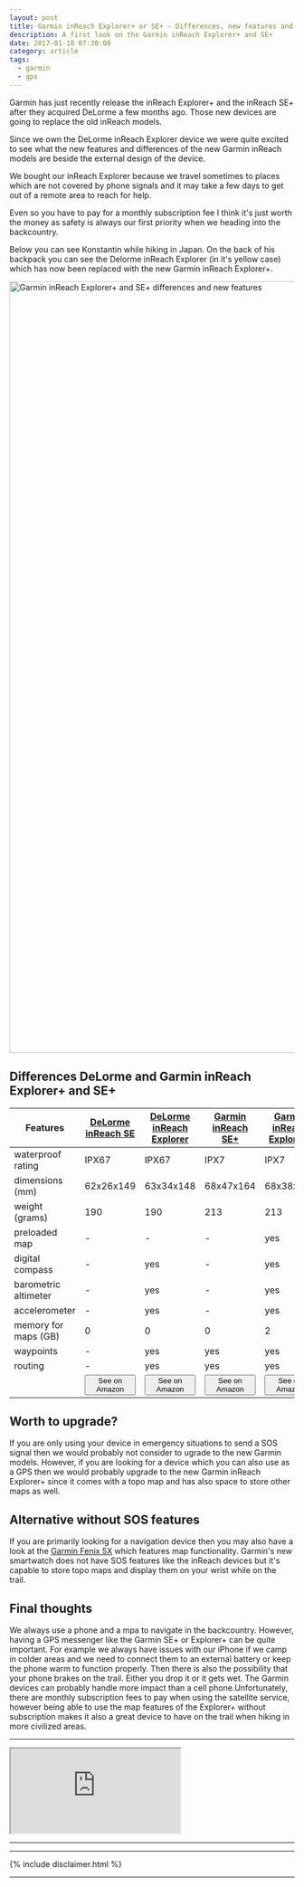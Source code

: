 ```yaml
---
layout: post
title: Garmin inReach Explorer+ or SE+ - Differences, new features and preview
description: A first look on the Garmin inReach Explorer+ and SE+
date: 2017-01-18 07:30:00
category: article
tags:
  - garmin
  - gps
---
```

Garmin has just recently release the inReach Explorer+ and the inReach SE+ after they acquired DeLorme a few months ago. Those new devices are going to replace the old inReach models.

Since we own the DeLorme inReach Explorer device we were quite excited to see what the new features and differences of the new Garmin inReach models are beside the external design of the device.

We bought our inReach Explorer because we travel sometimes to places which are not covered by phone signals and it may take a few days to get out of a remote area to reach for help.

Even so you have to pay for a monthly subscription fee I think it's just worth the money as safety is always our first priority when we heading into the backcountry.

Below you can see Konstantin while hiking in Japan. On the back of his backpack you can see the Delorme inReach Explorer (in it's yellow case) which has now been replaced with the new Garmin inReach Explorer+.

<a data-flickr-embed="true"  href="https://www.flickr.com/photos/90204224@N07/30599065514/in/photolist-NBWd11-NBWd85" title="Garmin inReach Explorer+ and SE+ - Differences, new features and preview"><img src="https://c1.staticflickr.com/6/5609/30599065514_3a9dedbf93_k.jpg" width="2048" height="1365" alt="Garmin inReach Explorer+ and SE+ differences and new features"></a><script async src="//embedr.flickr.com/assets/client-code.js" charset="utf-8"></script>

<!--more-->


<h2 id="list">Differences DeLorme and Garmin inReach Explorer+ and SE+</h2>
<div class="table-responsive">
<table class="table">
<thead><tr><th>Features</th><th><a href="http://amzn.to/2jYe2kg" rel="nofollow">DeLorme inReach SE</a></th><th><a href="http://amzn.to/2k3sk73" rel="nofollow">DeLorme inReach Explorer</a></th><th> <a href="http://amzn.to/2iGDVUz" rel="nofollow">Garmin inReach SE+</a></th><th><a href="http://amzn.to/2jY8030" rel="nofollow">Garmin inReach Explorer+</a></th></tr></thead><tbody>
<tr><td>waterproof rating</td><td>IPX67</td><td>IPX67</td><td>IPX7</td><td>IPX7</td></tr>
<tr><td>dimensions (mm)</td><td>62x26x149</td><td>63x34x148</td><td>68x47x164</td><td>68x38x164</td></tr>
<tr><td>weight (grams)</td><td>190</td><td>190</td><td>213</td><td>213</td></tr>
<tr><td>preloaded map</td><td>-</td><td>-</td><td>-</td><td>yes</td></tr>
<tr><td>digital compass</td><td>-</td><td>yes</td><td>-</td><td>yes</td></tr>
<tr><td>barometric altimeter</td><td>-</td><td>yes</td><td>-</td><td>yes</td></tr>
<tr><td>accelerometer</td><td>-</td><td>yes</td><td>-</td><td>yes</td></tr>
<tr><td>memory for maps (GB)</td><td>0</td><td>0</td><td>0</td><td>2</td></tr>
<tr><td>waypoints</td><td>-</td><td>yes</td><td>yes</td><td>yes</td></tr>
<tr><td>routing</td><td>-</td><td>yes</td><td>yes</td><td>yes</td></tr>
<tr><td></td><td><a href="http://amzn.to/2kLnckb" rel="nofollow"><button class="btn btn-danger">See on Amazon</button></a></td><td><a href="http://amzn.to/2k8DyVd" rel="nofollow"><button class="btn btn-danger">See on Amazon</button></a></td><td><a href="http://amzn.to/2jK4zQg" rel="nofollow"><button class="btn btn-danger">See on Amazon</button></a></td><td><a href="http://amzn.to/2kj53gC" rel="nofollow"><button class="btn btn-danger">See on Amazon</button></a></td></tr>



</tbody></table>
</div>

## Worth to upgrade?
If you are only using your device in emergency situations to send a SOS signal then we would probably not consider to ugrade to the new Garmin models. However, if you are looking for a device which you can also use as a GPS then we would probably upgrade to the new Garmin inReach Explorer+ since it comes with a topo map and has also space to store other maps as well.


## Alternative without SOS features
If you are primarily looking for a navigation device then you may also have a look at the <a href="http://amzn.to/2jxxCqo" rel="nofollow">Garmin Fenix 5X</a> which features map functionality. Garmin's new smartwatch does not have SOS features like the inReach devices but it's capable to store topo maps and display them on your wrist while on the trail.

## Final thoughts
We always use a phone and a mpa to navigate in the backcountry. However, having a GPS messenger like the Garmin SE+ or Explorer+ can be quite important. For example we always have issues with our iPhone if we camp in colder areas and we need to connect them to an external battery or keep the phone warm to function properly. Then there is also the possibility that your phone brakes on the trail. Either you drop it or it gets wet. The Garmin devices can probably handle more impact than a cell phone.Unfortunately, there are monthly subscription fees to pay when using the satellite service, however being able to use the map features of the Explorer+ without subscription makes it also a great device to have on the trail when hiking in more civilized areas.

---

<div class="embed-responsive embed-responsive-16by9">
    <iframe class="embed-responsive-item" src="https://www.youtube.com/embed/_k5JOND4l-k"></iframe>
</div>

---

<script type="text/javascript">
amzn_assoc_placement = "adunit0";
amzn_assoc_search_bar = "false";
amzn_assoc_tracking_id = "hikeve-20";
amzn_assoc_ad_mode = "search";
amzn_assoc_ad_type = "smart";
amzn_assoc_marketplace = "amazon";
amzn_assoc_region = "US";
amzn_assoc_title = "Shop Related Products";
amzn_assoc_default_search_phrase = "Garmin inReach";
amzn_assoc_default_category = "All";
amzn_assoc_linkid = "1fc9a521903dad43fa4758b0d7bc91ee";
</script>
<script src="//z-na.amazon-adsystem.com/widgets/onejs?MarketPlace=US"></script>


---

{% include disclaimer.html %}

---
